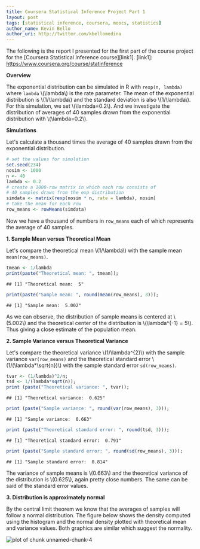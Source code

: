 ```yaml
---
title: Coursera Statistical Inference Project Part 1
layout: post
tags: [statistical inference, coursera, moocs, statistics]
author_name: Kevin Bello
author_uri: http://twitter.com/kbellomedina
---
```


The following is the report I presented for the first part of the course project for the [Coursera Statistical Inference course][link1].
[link1]: https://www.coursera.org/course/statinference

**Overview**

The exponential distribution can be simulated in R with `rexp(n, lambda)` where `lambda` \\(\lambda\\) is the rate parameter. The mean of the exponential distribution is  \\(1/\lambda\\) and the standard deviation is also \\(1/\lambda\\). For this simulation, we set \\(\lambda=0.2\\). And we investigate the distribution of averages of 40 samples drawn from the exponential distribution with \\(\lambda=0.2\\).

**Simulations**

Let's calculate a thousand times the average of 40 samples drawn from the exponential distribution.


```r
# set the values for simulation
set.seed(234)
nosim <- 1000
n <- 40
lambda <- 0.2
# create a 1000-row matrix in which each row consists of
# 40 samples drawn from the exp distribution
simdata <- matrix(rexp(nosim * n, rate = lambda), nosim)
# take the mean for each row
row_means <- rowMeans(simdata)
```

Now we have a thousand of numbers in `row_means` each of which represents the average of 40 samples.

<!--more-->

**1. Sample Mean versus Theoretical Mean**

Let's compare the theoretical mean \\(1/\lambda\\) with the sample mean `mean(row_means)`.


```r
tmean <- 1/lambda
print(paste("Theoretical mean: ", tmean));
```

```
## [1] "Theoretical mean:  5"
```

```r
print(paste("Sample mean: ", round(mean(row_means), 3)));
```

```
## [1] "Sample mean:  5.002"
```

As we can observe, the distribution of sample means is centered at \\(5.002\\) and the theoretical center of the distribution is \\(\lambda\^{-1} = 5\\). Thus giving a close estimate of the population mean.

**2. Sample Variance versus Theoretical Variance**

Let's compare the theoretical variance \\(1/\lambda\^{2}\\) with the sample variance `var(row_means)` and the theoretical standard error \\(1/(\lambda*\sqrt{n})\\) with the sample standard error `sd(row_means)`.


```r
tvar <- (1/lambda)^2/n;
tsd <- 1/(lambda*sqrt(n));
print (paste("Theoretical variance: ", tvar));
```

```
## [1] "Theoretical variance:  0.625"
```

```r
print (paste("Sample variance: ", round(var(row_means), 3)));
```

```
## [1] "Sample variance:  0.663"
```

```r
print (paste("Theoretical standard error: ", round(tsd, 3)));
```

```
## [1] "Theoretical standard error:  0.791"
```

```r
print (paste("Sample standard error: ", round(sd(row_means), 3)));
```

```
## [1] "Sample standard error:  0.814"
```

The variance of sample means is \\(0.663\\) and the theoretical variance of the distribution is \\(0.625\\), again pretty close numbers. The same can be said of the standard error values.

**3. Distribution is approximately normal**

By the central limit theorem we know that the averages of samples will follow a normal distribution. The figure below shows the density computed using the histogram and the normal density plotted with theoretical mean and variance values. Both graphics are similar which suggest the normality.

<img src="{{ site.url }}/images/statinference1-unnamed-chunk-4-1.png" title="plot of chunk unnamed-chunk-4" alt="plot of chunk unnamed-chunk-4" style="display: block; margin: auto;" />
